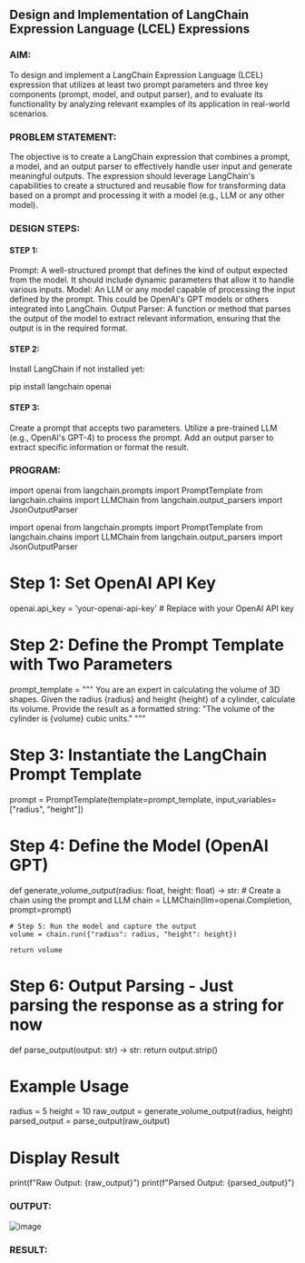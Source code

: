 ## Design and Implementation of LangChain Expression Language (LCEL) Expressions

### AIM:
To design and implement a LangChain Expression Language (LCEL) expression that utilizes at least two prompt parameters and three key components (prompt, model, and output parser), and to evaluate its functionality by analyzing relevant examples of its application in real-world scenarios.

### PROBLEM STATEMENT:

The objective is to create a LangChain expression that combines a prompt, a model, and an output parser to effectively handle user input and generate meaningful outputs. The expression should leverage LangChain's capabilities to create a structured and reusable flow for transforming data based on a prompt and processing it with a model (e.g., LLM or any other model).

### DESIGN STEPS:

#### STEP 1:

Prompt: A well-structured prompt that defines the kind of output expected from the model. It should include dynamic parameters that allow it to handle various inputs.
Model: An LLM or any model capable of processing the input defined by the prompt. This could be OpenAI's GPT models or others integrated into LangChain.
Output Parser: A function or method that parses the output of the model to extract relevant information, ensuring that the output is in the required format.

#### STEP 2:

Install LangChain if not installed yet:

pip install langchain openai

#### STEP 3:
Create a prompt that accepts two parameters.
Utilize a pre-trained LLM (e.g., OpenAI's GPT-4) to process the prompt.
Add an output parser to extract specific information or format the result.

### PROGRAM:
import openai
from langchain.prompts import PromptTemplate
from langchain.chains import LLMChain
from langchain.output_parsers import JsonOutputParser

import openai
from langchain.prompts import PromptTemplate
from langchain.chains import LLMChain
from langchain.output_parsers import JsonOutputParser

# Step 1: Set OpenAI API Key
openai.api_key = 'your-openai-api-key'  # Replace with your OpenAI API key

# Step 2: Define the Prompt Template with Two Parameters
prompt_template = """
You are an expert in calculating the volume of 3D shapes. Given the radius {radius} and height {height} of a cylinder, calculate its volume.
Provide the result as a formatted string: "The volume of the cylinder is {volume} cubic units."
"""

# Step 3: Instantiate the LangChain Prompt Template
prompt = PromptTemplate(template=prompt_template, input_variables=["radius", "height"])

# Step 4: Define the Model (OpenAI GPT)
def generate_volume_output(radius: float, height: float) -> str:
    # Create a chain using the prompt and LLM
    chain = LLMChain(llm=openai.Completion, prompt=prompt)

    # Step 5: Run the model and capture the output
    volume = chain.run({"radius": radius, "height": height})
    
    return volume

# Step 6: Output Parsing - Just parsing the response as a string for now
def parse_output(output: str) -> str:
    return output.strip()

# Example Usage
radius = 5
height = 10
raw_output = generate_volume_output(radius, height)
parsed_output = parse_output(raw_output)

# Display Result
print(f"Raw Output: {raw_output}")
print(f"Parsed Output: {parsed_output}")



### OUTPUT:
![image](https://github.com/user-attachments/assets/b7e0d594-1cb4-467f-941d-b40dfc40e85c)


### RESULT:

